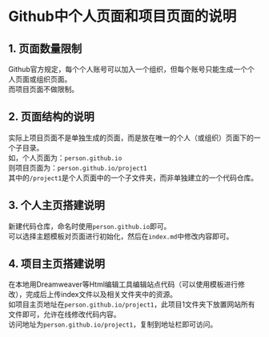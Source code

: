 # Github中个人页面和项目页面的说明

## 1. 页面数量限制
Github官方规定，每个个人账号可以加入一个组织，但每个账号只能生成一个个人页面或组织页面。  
而项目页面不做限制。  

## 2. 页面结构的说明
实际上项目页面不是单独生成的页面，而是放在唯一的个人（或组织）页面下的一个子目录。  
如，个人页面为：`person.github.io`  
则项目页面为：`person.github.io/project1`  
其中的`/project1`是个人页面中的一个子文件夹，而非单独建立的一个代码仓库。  

## 3. 个人主页搭建说明
新建代码仓库，命名时使用`person.github.io`即可。  
可以选择主题模板对页面进行初始化，然后在`index.md`中修改内容即可。  

## 4. 项目主页搭建说明
在本地用Dreamweaver等Html编辑工具编辑站点代码（可以使用模板进行修改），完成后上传index文件以及相关文件夹中的资源。  
如项目主页地址在`person.github.io/project1`，此项目1文件夹下放置网站所有文件即可，允许在线修改代码内容。  
访问地址为`person.github.io/project1`，复制到地址栏即可访问。  
